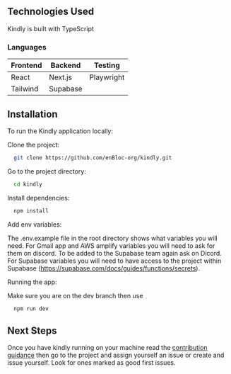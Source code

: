 ## Technologies Used
Kindly is built with TypeScript
### Languages 
| Frontend | Backend | Testing    |
| -------- | ------- | ---------- |
| React    | Next.js | Playwright|
| Tailwind | Supabase|            | 
 

## Installation

To run the Kindly application locally:

Clone the project:

```bash
  git clone https://github.com/enBloc-org/kindly.git
```

Go to the project directory:

```bash
  cd kindly
```

Install dependencies:

```bash
  npm install
```

Add env variables:

The .env.example file in the root directory shows what variables you will need. For Gmail app and AWS amplify variables you will need to ask for them on discord. To be added to the Supabase team again ask on Dicord. For Supabase variables you will need to have access to the project within Supabase (https://supabase.com/docs/guides/functions/secrets).

Running the app:

Make sure you are on the dev branch then use

```bash
  npm run dev
```
## Next Steps

Once you have kindly running on your machine read the [contribution guidance](https://github.com/enBloc-org/kindly/blob/dev/.github/CONTRIBUTING.md)
then go to the project and assign yourself an issue or create and issue yourself. Look for ones marked as good first issues.